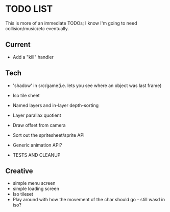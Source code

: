 # TODO LIST

This is more of an immediate TODOs; I know I'm going to need collision/music/etc eventually.

## Current

* Add a "kill" handler

## Tech

* 'shadow' in src/game(i.e. lets you see where an object was last frame)
* Iso tile sheet
* Named layers and in-layer depth-sorting
* Layer parallax quotient
* Draw offset from camera
* Sort out the spritesheet/sprite API
* Generic animation API?

* TESTS AND CLEANUP

## Creative
* simple menu screen
* simple loading screen
* Iso tileset
* Play around with how the movement of the char should go - still wasd in iso?  
